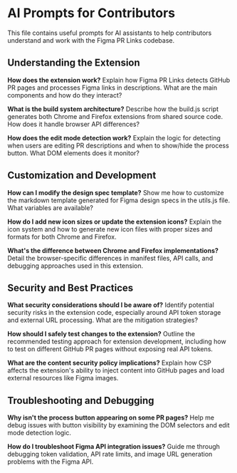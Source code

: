 # AI Prompts for Contributors

This file contains useful prompts for AI assistants to help contributors understand and work with the Figma PR Links codebase.

## Understanding the Extension

**How does the extension work?**
Explain how Figma PR Links detects GitHub PR pages and processes Figma links in descriptions. What are the main components and how do they interact?

**What is the build system architecture?**
Describe how the build.js script generates both Chrome and Firefox extensions from shared source code. How does it handle browser API differences?

**How does the edit mode detection work?**
Explain the logic for detecting when users are editing PR descriptions and when to show/hide the process button. What DOM elements does it monitor?

## Customization and Development

**How can I modify the design spec template?**
Show me how to customize the markdown template generated for Figma design specs in the utils.js file. What variables are available?

**How do I add new icon sizes or update the extension icons?**
Explain the icon system and how to generate new icon files with proper sizes and formats for both Chrome and Firefox.

**What's the difference between Chrome and Firefox implementations?**
Detail the browser-specific differences in manifest files, API calls, and debugging approaches used in this extension.

## Security and Best Practices

**What security considerations should I be aware of?**
Identify potential security risks in the extension code, especially around API token storage and external URL processing. What are the mitigation strategies?

**How should I safely test changes to the extension?**
Outline the recommended testing approach for extension development, including how to test on different GitHub PR pages without exposing real API tokens.

**What are the content security policy implications?**
Explain how CSP affects the extension's ability to inject content into GitHub pages and load external resources like Figma images.

## Troubleshooting and Debugging

**Why isn't the process button appearing on some PR pages?**
Help me debug issues with button visibility by examining the DOM selectors and edit mode detection logic.

**How do I troubleshoot Figma API integration issues?**
Guide me through debugging token validation, API rate limits, and image URL generation problems with the Figma API.
